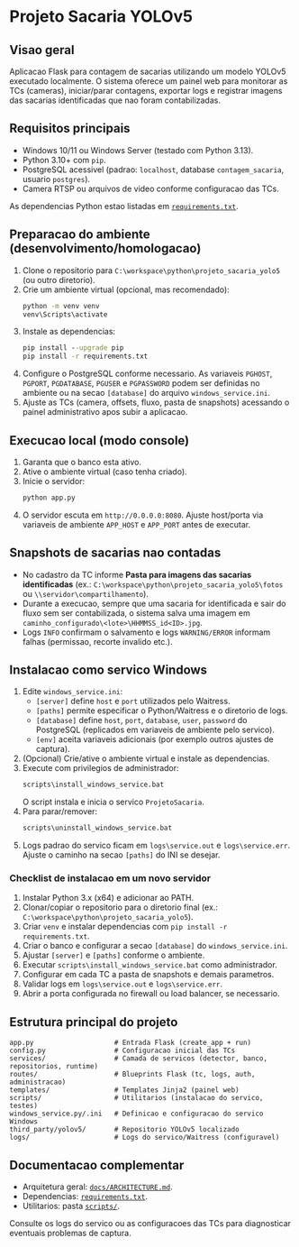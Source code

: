 # Projeto Sacaria YOLOv5

## Visao geral

Aplicacao Flask para contagem de sacarias utilizando um modelo YOLOv5 executado localmente. O sistema oferece um painel web para monitorar as TCs (cameras), iniciar/parar contagens, exportar logs e registrar imagens das sacarias identificadas que nao foram contabilizadas.

## Requisitos principais

- Windows 10/11 ou Windows Server (testado com Python 3.13).
- Python 3.10+ com `pip`.
- PostgreSQL acessivel (padrao: `localhost`, database `contagem_sacaria`, usuario `postgres`).
- Camera RTSP ou arquivos de video conforme configuracao das TCs.

As dependencias Python estao listadas em [`requirements.txt`](requirements.txt).

## Preparacao do ambiente (desenvolvimento/homologacao)

1. Clone o repositorio para `C:\workspace\python\projeto_sacaria_yolo5` (ou outro diretorio).
2. Crie um ambiente virtual (opcional, mas recomendado):
   ```cmd
   python -m venv venv
   venv\Scripts\activate
   ```
3. Instale as dependencias:
   ```cmd
   pip install --upgrade pip
   pip install -r requirements.txt
   ```
4. Configure o PostgreSQL conforme necessario. As variaveis `PGHOST`, `PGPORT`, `PGDATABASE`, `PGUSER` e `PGPASSWORD` podem ser definidas no ambiente ou na secao `[database]` do arquivo `windows_service.ini`.
5. Ajuste as TCs (camera, offsets, fluxo, pasta de snapshots) acessando o painel administrativo apos subir a aplicacao.

## Execucao local (modo console)

1. Garanta que o banco esta ativo.
2. Ative o ambiente virtual (caso tenha criado).
3. Inicie o servidor:
   ```cmd
   python app.py
   ```
4. O servidor escuta em `http://0.0.0.0:8080`. Ajuste host/porta via variaveis de ambiente `APP_HOST` e `APP_PORT` antes de executar.

## Snapshots de sacarias nao contadas

- No cadastro da TC informe **Pasta para imagens das sacarias identificadas** (ex.: `C:\workspace\python\projeto_sacaria_yolo5\fotos` ou `\\servidor\compartilhamento`).
- Durante a execucao, sempre que uma sacaria for identificada e sair do fluxo sem ser contabilizada, o sistema salva uma imagem em `caminho_configurado\<lote>\HHMMSS_id<ID>.jpg`.
- Logs `INFO` confirmam o salvamento e logs `WARNING/ERROR` informam falhas (permissao, recorte invalido etc.).

## Instalacao como servico Windows

1. Edite `windows_service.ini`:
   - `[server]` define `host` e `port` utilizados pelo Waitress.
   - `[paths]` permite especificar o Python/Waitress e o diretorio de logs.
   - `[database]` define `host`, `port`, `database`, `user`, `password` do PostgreSQL (replicados em variaveis de ambiente pelo servico).
   - `[env]` aceita variaveis adicionais (por exemplo outros ajustes de captura).
2. (Opcional) Crie/ative o ambiente virtual e instale as dependencias.
3. Execute com privilegios de administrador:
   ```cmd
   scripts\install_windows_service.bat
   ```
   O script instala e inicia o servico `ProjetoSacaria`.
4. Para parar/remover:
   ```cmd
   scripts\uninstall_windows_service.bat
   ```
5. Logs padrao do servico ficam em `logs\service.out` e `logs\service.err`. Ajuste o caminho na secao `[paths]` do INI se desejar.

### Checklist de instalacao em um novo servidor

1. Instalar Python 3.x (x64) e adicionar ao PATH.
2. Clonar/copiar o repositorio para o diretorio final (ex.: `C:\workspace\python\projeto_sacaria_yolo5`).
3. Criar `venv` e instalar dependencias com `pip install -r requirements.txt`.
4. Criar o banco e configurar a secao `[database]` do `windows_service.ini`.
5. Ajustar `[server]` e `[paths]` conforme o ambiente.
6. Executar `scripts\install_windows_service.bat` como administrador.
7. Configurar em cada TC a pasta de snapshots e demais parametros.
8. Validar logs em `logs\service.out` e `logs\service.err`.
9. Abrir a porta configurada no firewall ou load balancer, se necessario.
## Estrutura principal do projeto

```
app.py                    # Entrada Flask (create_app + run)
config.py                 # Configuracao inicial das TCs
services/                 # Camada de servicos (detector, banco, repositorios, runtime)
routes/                   # Blueprints Flask (tc, logs, auth, administracao)
templates/                # Templates Jinja2 (painel web)
scripts/                  # Utilitarios (instalacao do servico, testes)
windows_service.py/.ini   # Definicao e configuracao do servico Windows
third_party/yolov5/       # Repositorio YOLOv5 localizado
logs/                     # Logs do servico/Waitress (configuravel)
```

## Documentacao complementar

- Arquitetura geral: [`docs/ARCHITECTURE.md`](docs/ARCHITECTURE.md).
- Dependencias: [`requirements.txt`](requirements.txt).
- Utilitarios: pasta [`scripts/`](scripts/).

Consulte os logs do servico ou as configuracoes das TCs para diagnosticar eventuais problemas de captura.
